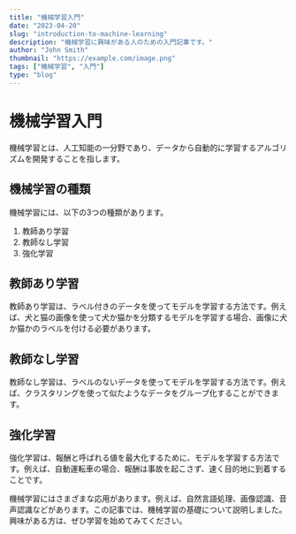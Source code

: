 ```yaml
---
title: "機械学習入門"
date: "2023-04-20"
slug: "introduction-to-machine-learning"
description: "機械学習に興味がある人のための入門記事です。"
author: "John Smith"
thumbnail: "https://example.com/image.png"
tags: ["機械学習", "入門"]
type: "blog"
---
```


# 機械学習入門

機械学習とは、人工知能の一分野であり、データから自動的に学習するアルゴリズムを開発することを指します。

## 機械学習の種類

機械学習には、以下の3つの種類があります。

1. 教師あり学習
2. 教師なし学習
3. 強化学習

## 教師あり学習

教師あり学習は、ラベル付きのデータを使ってモデルを学習する方法です。例えば、犬と猫の画像を使って犬か猫かを分類するモデルを学習する場合、画像に犬か猫かのラベルを付ける必要があります。

## 教師なし学習

教師なし学習は、ラベルのないデータを使ってモデルを学習する方法です。例えば、クラスタリングを使って似たようなデータをグループ化することができます。

## 強化学習

強化学習は、報酬と呼ばれる値を最大化するために、モデルを学習する方法です。例えば、自動運転車の場合、報酬は事故を起こさず、速く目的地に到着することです。

機械学習にはさまざまな応用があります。例えば、自然言語処理、画像認識、音声認識などがあります。この記事では、機械学習の基礎について説明しました。興味がある方は、ぜひ学習を始めてみてください。
